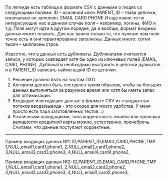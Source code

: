 По легенде есть таблица в формате CSV с данными о людях со следующими полями:
ID – основной ключ
PARENT_ID – глава цепочки, изначально не заполнен.
EMAIL
CARD
PHONE
И еще какие-то не интересующие нас в данном случае поля – например, логины, ФИО и т.д. Поля могут идти в другом порядке, да и вообще, формат входных данных может плавать. Для нас важно только то, что нужные нам поля точно есть и они гарантированно заполнены.
Данных много: сотни тысяч – миллионы строк.
 
Известно, что в данных есть дубликаты. Дубликатами считаются записи, у которых совпадает хотя бы одно из ключевых полей (EMAIL, CARD, PHONE). Дубликаты необходимо выстроить в цепочки дуликатов и в PARENT_ID записать найменьший ID из цепочки. 
 
1) Решение должно быть на чистом ПХП.
2) Алгоритм должен быть составлен таким образом, чтобы на больших данных выполняться за разумное время или хотя бы иметь запас для оптимизации.
3) Входящие и исходящие данные в формате CSV из стандартных потоков ввода/вывода - это скорее для моего удобства. У меня просто есть пара заготовленных тестов. :)
4) Различными валидациями, типа корректность емайла или проверка валидности кредитной карты можно, естественно, пренебречь. Считаем, что данные поступают корректные.
---
 
Пример входящих данных №1:
ID,PARENT_ID,EMAIL,CARD,PHONE,TMP
1,NULL,email1,card1,phone1,
2,NULL,email2,card1,phone2,
3,NULL,email3,card3,phone3,
4,NULL,email4,card4,phone2,

Пример входящих данных №2: 
ID,PARENT_ID,EMAIL,CARD,PHONE,TMP
1,NULL,email1,card1,phone1,
2,NULL,email2,card2,phone2,
3,NULL,email3,card3,phone3,
4,NULL,email1,card2,phone3,
